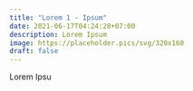 ```yaml
---
title: "Lorem 1 - Ipsum"
date: 2021-06-17T04:24:28+07:00
description: Lorem Ipsum
image: https://placeholder.pics/svg/320x160
draft: false
---
```


Lorem Ipsu
